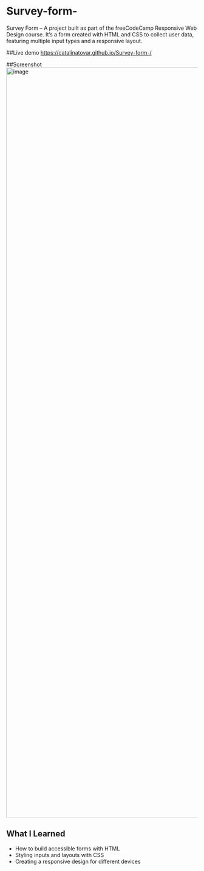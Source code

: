 # Survey-form-
Survey Form – A project built as part of the freeCodeCamp Responsive Web Design course. It’s a form created with HTML and CSS to collect user data, featuring multiple input types and a responsive layout.

##Live demo
 https://catalinatovar.github.io/Survey-form-/

##Screenshot
<img width="1720" height="1978" alt="image" src="https://github.com/user-attachments/assets/4e294c56-21f1-4b9b-bd42-20a30c39ac25" />

## What I Learned
- How to build accessible forms with HTML  
- Styling inputs and layouts with CSS  
- Creating a responsive design for different devices
